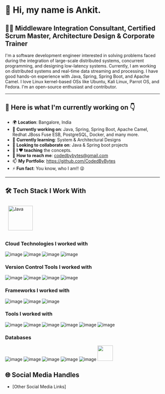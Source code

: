 # 👋 Hi, my name is Ankit.

## 🧑‍💼 Middleware Integration Consultant, Certified Scrum Master, Architecture Design & Corporate Trainer  

I'm a software development engineer interested in solving problems faced during the integration of large-scale distributed systems, concurrent programming, and designing low-latency systems. Currently, I am working on distributed systems and real-time data streaming and processing. I have good hands-on experience with Java, Spring, Spring Boot, and Apache Camel. I love Linux kernel-based OSs like Ubuntu, Kali Linux, Parrot OS, and Fedora. I'm an open-source enthusiast and contributor.  

---  

## 🌟 Here is what I'm currently working on 👇  

- 🌍 **Location**: Bangalore, India  
- 🔭 **Currently working on**: Java, Spring, Spring Boot, Apache Camel, Redhat JBoss Fuse ESB, PostgreSQL, Docker, and many more.  
- 🌱 **Currently learning**: System & Architectural Designs  
- 👯 **Looking to collaborate on**: Java & Spring boot projects  
- 📢 **I ❤️ teaching** the concepts.  
- 📧 **How to reach me**: codedbybytes@gmail.com
- 📫 **My Portfolio**: https://github.com/CodedByBytes
- ⚡ **Fun fact**: You know, who I am!! 😜  

---  

## 🛠️ Tech Stack I Work With 
<div style="display: flex; flex-wrap: wrap; justify-content: space-between;">  
<img src="https://github.com/user-attachments/assets/1ff560fd-36f0-4d66-8104-014c3654bff7" alt="Java" width="80" style="margin: 10px;"/>  
</div>  

### Cloud Technologies I worked with
![image](https://github.com/user-attachments/assets/343523c8-3872-456f-91f7-b7476174a09d) ![image](https://github.com/user-attachments/assets/a53815f9-4119-4679-abca-9dc9ef1e45a7) ![image](https://github.com/user-attachments/assets/e021045e-9951-43e1-9c9f-93f90368e2ee) ![image](https://github.com/user-attachments/assets/47bf9d7a-d0bb-4480-a2a7-be1e71bf0c95)

### Version Control Tools I worked with
![image](https://github.com/user-attachments/assets/01824503-2f71-4a6e-ba97-de167c68950c) ![image](https://github.com/user-attachments/assets/f241d6a2-057d-42ae-b7c3-6481fbb617bf) ![image](https://github.com/user-attachments/assets/7f64167a-4aa5-4de0-b4b9-d5fad31cc627) ![image](https://github.com/user-attachments/assets/0c349d76-5acf-4c36-9842-286becd9745b) 


### Frameworks I worked with
![image](https://github.com/user-attachments/assets/75cec3f9-d33a-417b-b22b-835b80c3ddd9) ![image](https://github.com/user-attachments/assets/7291f0e0-e605-4a7b-b892-ff634d4d39d1) ![image](https://github.com/user-attachments/assets/46ee3a6a-9e41-4d40-8eb0-431582b42e38)

### Tools I worked with
![image](https://github.com/user-attachments/assets/92c0d675-9a57-4101-aa78-acfd73d314d7) ![image](https://github.com/user-attachments/assets/1c283dab-e25d-4678-aa1e-cb01e4ab8944) ![image](https://github.com/user-attachments/assets/2f11c0b6-9591-4200-b1d4-e8c4515f190c)  ![image](https://github.com/user-attachments/assets/ffbe0819-e851-4007-9988-44697be7fdfd) ![image](https://github.com/user-attachments/assets/3f125c07-22ad-4e20-9c4d-5e6a3872f3d8) ![image](https://github.com/user-attachments/assets/0305a5e1-1ae1-417c-bd7e-37ae9456d00b) 


### Databases  
![image](https://github.com/user-attachments/assets/3ab5fec2-dc9c-4aa7-bd86-96e3d7fb69f0) ![image](https://github.com/user-attachments/assets/97300145-4f70-4035-8af9-4a564abf4f23) ![image](https://github.com/user-attachments/assets/b363d4b5-f9d8-4d6f-b691-537510ff75a2) ![image](https://github.com/user-attachments/assets/e5a21d93-8c12-4dad-8606-3ba91351b513) ![image](https://github.com/user-attachments/assets/2f5b33e6-59ad-41cd-8fc9-4229af5abed2)
<img src="![image](https://github.com/user-attachments/assets/b363d4b5-f9d8-4d6f-b691-537510ff75a2)" width="50" />
 
## 🌐 Social Media Handles  

- [Other Social Media Links]

